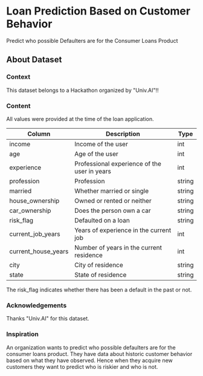 # Loan Prediction Based on Customer Behavior
Predict who possible Defaulters are for the Consumer Loans Product

## About Dataset
### Context
This dataset belongs to a Hackathon organized by "Univ.AI"!!

### Content
All values were provided at the time of the loan application.

| Column	| Description	| Type |
| -------- | ----------- | ------- |
| income	| Income of the user	| int |
| age	| Age of the user	| int |
| experience	| Professional experience of the user in years	| int |
| profession	| Profession	| string |
| married	| Whether married or single |	string |
| house_ownership	| Owned or rented or neither	| string |
| car_ownership	| Does the person own a car	| string |
| risk_flag	| Defaulted on a loan |	string |
| current_job_years	| Years of experience in the current job |	int |
| current_house_years	| Number of years in the current residence |	int |
| city	| City of residence	| string |
| state	| State of residence	| string |
The risk_flag indicates whether there has been a default in the past or not.

### Acknowledgements
Thanks "Univ.AI" for this dataset.

### Inspiration
An organization wants to predict who possible defaulters are for the consumer loans product. They have data about historic customer behavior based on what they have observed. Hence when they acquire new customers they want to predict who is riskier and who is not.
